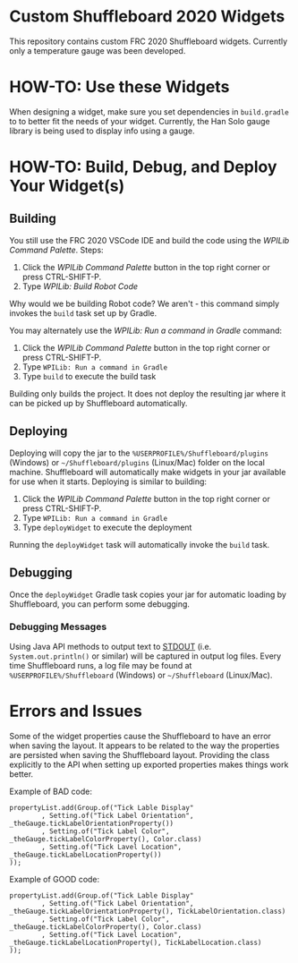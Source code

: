 # Custom Shuffleboard 2020 Widgets

This repository contains custom FRC 2020 Shuffleboard widgets. Currently only a temperature gauge was been developed.

# HOW-TO: Use these Widgets
When designing a widget, make sure you set dependencies in `build.gradle` to to better fit the needs of your widget. Currently, the Han Solo gauge library is being used to display info using a gauge.

# HOW-TO: Build, Debug, and Deploy Your Widget(s)

## Building

You still use the FRC 2020 VSCode IDE and build the code using the *WPILib Command Palette*.  Steps:

1. Click the *WPILib Command Palette* button in the top right corner or press CTRL-SHIFT-P.
2. Type *WPILib: Build Robot Code*

Why would we be building Robot code?  We aren't - this command simply invokes the `build` task set up by Gradle.


You may alternately use the *WPILib: Run a command in Gradle* command:

1. Click the *WPILib Command Palette* button in the top right corner or press CTRL-SHIFT-P.
2. Type `WPILib: Run a command in Gradle`
3. Type `build` to execute the build task

Building only builds the project.  It does not deploy the resulting jar where it can be picked up by Shuffleboard automatically.

## Deploying

Deploying will copy the jar to the `%USERPROFILE%/Shuffleboard/plugins` (Windows) or `~/Shuffleboard/plugins` (Linux/Mac) folder on the local machine.  Shuffleboard will automatically make widgets in your jar available for use when it starts. Deploying is similar to building:

1. Click the *WPILib Command Palette* button in the top right corner or press CTRL-SHIFT-P.
2. Type `WPILib: Run a command in Gradle`
3. Type `deployWidget` to execute the deployment

Running the `deployWidget` task will automatically invoke the `build` task.

## Debugging

Once the `deployWidget` Gradle task copies your jar for automatic loading by Shuffleboard, you can perform some debugging.

### Debugging Messages
Using Java API methods to output text to [STDOUT](https://en.wikipedia.org/wiki/Standard_streams "Learn about standard streams") (i.e. `System.out.println()` or similar) will be captured in output log files.  Every time Shuffleboard runs, 
a log file may be found at `%USERPROFILE%/Shuffleboard` (Windows) or `~/Shuffleboard` (Linux/Mac).  

# Errors and Issues
Some of the widget properties cause the Shuffleboard to have an error when saving the layout. It appears to be related to the way the properties are persisted when saving the Shuffleboard layout. Providing the class explicitly to the API when setting up exported properties makes things work better.

Example of BAD code:
```
propertyList.add(Group.of("Tick Lable Display"
		, Setting.of("Tick Label Orientation", _theGauge.tickLabelOrientationProperty())
		, Setting.of("Tick Label Color", _theGauge.tickLabelColorProperty(), Color.class)
		, Setting.of("Tick Lavel Location", _theGauge.tickLabelLocationProperty())
));

```

Example of GOOD code:
```
propertyList.add(Group.of("Tick Lable Display"
		, Setting.of("Tick Label Orientation", _theGauge.tickLabelOrientationProperty(), TickLabelOrientation.class)
		, Setting.of("Tick Label Color", _theGauge.tickLabelColorProperty(), Color.class)
		, Setting.of("Tick Lavel Location", _theGauge.tickLabelLocationProperty(), TickLabelLocation.class)
));

```
